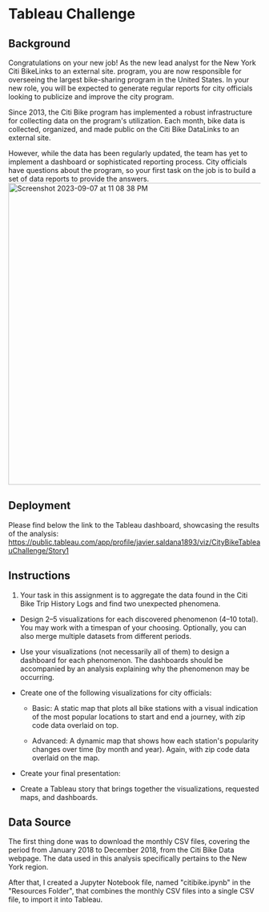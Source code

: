 # Tableau Challenge

## Background

Congratulations on your new job! As the new lead analyst for the New York Citi BikeLinks to an external site. program, you are now responsible for overseeing the largest bike-sharing program in the United States. In your new role, you will be expected to generate regular reports for city officials looking to publicize and improve the city program.

Since 2013, the Citi Bike program has implemented a robust infrastructure for collecting data on the program's utilization. Each month, bike data is collected, organized, and made public on the Citi Bike DataLinks to an external site.

However, while the data has been regularly updated, the team has yet to implement a dashboard or sophisticated reporting process. City officials have questions about the program, so your first task on the job is to build a set of data reports to provide the answers.
<img width="603" alt="Screenshot 2023-09-07 at 11 08 38 PM" src="https://github.com/javsgon/Tableau_Challenge/assets/125521896/b931c170-24a3-4ec6-bf1f-b18d5ee71c26">

## Deployment
Please find below the link to the Tableau dashboard, showcasing the results of the analysis:
https://public.tableau.com/app/profile/javier.saldana1893/viz/CityBikeTableauChallenge/Story1

## Instructions
1. Your task in this assignment is to aggregate the data found in the Citi Bike Trip History Logs and find two unexpected phenomena.

- Design 2–5 visualizations for each discovered phenomenon (4–10 total). You may work with a timespan of your choosing. Optionally, you can also merge multiple datasets from different periods.

- Use your visualizations (not necessarily all of them) to design a dashboard for each phenomenon. The dashboards should be accompanied by an analysis explaining why the phenomenon may be occurring.

- Create one of the following visualizations for city officials:

  - Basic: A static map that plots all bike stations with a visual indication of the most popular locations to start and end a journey, with zip code data overlaid on top.

  - Advanced: A dynamic map that shows how each station's popularity changes over time (by month and year). Again, with zip code data overlaid on the map.


- Create your final presentation:

- Create a Tableau story that brings together the visualizations, requested maps, and dashboards.


## Data Source
The first thing done was to download the monthly CSV files, covering the period from January 2018 to December 2018, from the Citi Bike Data webpage. The data used in this analysis specifically pertains to the New York region.

After that, I created a Jupyter Notebook file, named "citibike.ipynb" in the "Resources Folder", that combines the monthly CSV files into a single CSV file, to import it into Tableau.
